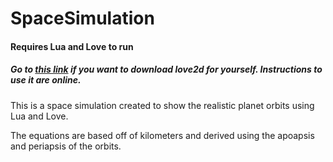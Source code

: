 # SpaceSimulation

#### Requires Lua and Love to run

##### Go to [this link](https://love2d.org) if you want to download love2d for yourself.  Instructions to use it are online.

This is a space simulation created to show the realistic planet orbits using Lua and Love.

The equations are based off of kilometers and derived using the apoapsis and periapsis of the orbits.
